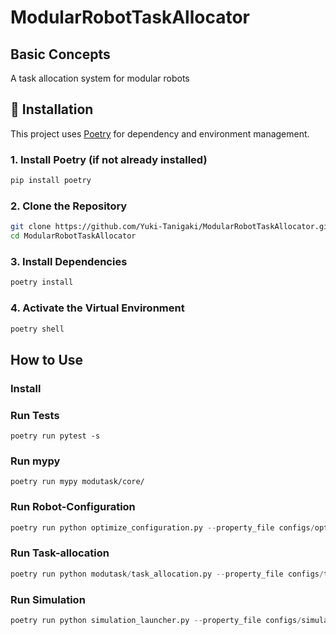 # ModularRobotTaskAllocator

## Basic Concepts
A task allocation system for modular robots

## 🚀 Installation

This project uses [Poetry](https://python-poetry.org/) for dependency and environment management.

### 1. Install Poetry (if not already installed)

```bash
pip install poetry
```

### 2. Clone the Repository

```bash
git clone https://github.com/Yuki-Tanigaki/ModularRobotTaskAllocator.git
cd ModularRobotTaskAllocator
```

### 3. Install Dependencies
```bash
poetry install
```

### 4. Activate the Virtual Environment
```bash
poetry shell
```

## How to Use
### Install


### Run Tests
```
poetry run pytest -s
```

### Run mypy
```
poetry run mypy modutask/core/
```

### Run Robot-Configuration
```python
poetry run python optimize_configuration.py --property_file configs/optimize_configuration_sample/property.yaml
```

### Run Task-allocation
```python
poetry run python modutask/task_allocation.py --property_file configs/task_allocation_sample/property.yaml
```


### Run Simulation
```python
poetry run python simulation_launcher.py --property_file configs/simulation_sample/property.yaml
```

